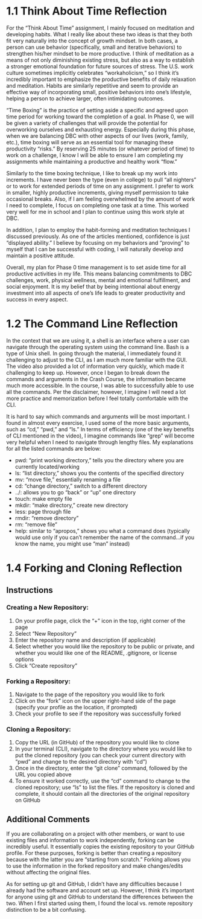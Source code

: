 # 1.1 Think About Time Reflection

For the “Think About Time” assignment, I mainly focused on meditation and developing habits. What I really like about these two ideas is that they both fit very naturally into the concept of growth mindset. In both cases, a person can use behavior (specifically, small and iterative behaviors) to strengthen his/her mindset to be more productive. I think of meditation as a means of not only diminishing existing stress, but also as a way to establish a stronger emotional foundation for future sources of stress. The U.S. work culture sometimes implicitly celebrates “workaholicism,” so I think it’s incredibly important to emphasize the productive benefits of daily relaxation and meditation. Habits are similarly repetitive and seem to provide an effective way of incorporating small, positive behaviors into one’s lifestyle, helping a person to achieve larger, often intimidating outcomes.

“Time Boxing” is the practice of setting aside a specific and agreed upon time period for working toward the completion of a goal. In Phase 0, we will be given a variety of challenges that will provide the potential for overworking ourselves and exhausting energy. Especially during this phase, when we are balancing DBC with other aspects of our lives (work, family, etc.), time boxing will serve as an essential tool for managing these productivity “risks.” By reserving 25 minutes (or whatever period of time) to work on a challenge, I know I will be able to ensure I am completing my assignments while maintaining a productive and healthy work “flow.”

Similarly to the time boxing technique, I like to break up my work into increments. I have never been the type (even in college) to pull “all nighters” or to work for extended periods of time on any assignment. I prefer to work in smaller, highly productive increments, giving myself permission to take occasional breaks. Also, if I am feeling overwhelmed by the amount of work I need to complete, I focus on completing one task at a time. This worked very well for me in school and I plan to continue using this work style at DBC.

In addition, I plan to employ the habit-forming and meditation techniques I discussed previously. As one of the articles mentioned, confidence is just “displayed ability.” I believe by focusing on my behaviors and “proving” to myself that I can be successful with coding, I will naturally develop and maintain a positive attitude.

Overall, my plan for Phase 0 time management is to set aside time for all productive activities in my life. This means balancing commitments to DBC challenges, work, physical wellness, mental and emotional fulfillment, and social enjoyment. It is my belief that by being intentional about energy investment into all aspects of one’s life leads to greater productivity and success in every aspect.

# 1.2 The Command Line Reflection

 In the context that we are using it, a shell is an interface where a user can navigate through the operating system using the command line. Bash is a type of Unix shell. In going through the material, I immediately found it challenging to adjust to the CLI, as I am much more familiar with the GUI. The video also provided a lot of information very quickly, which made it challenging to keep up. However, once I began to break down the commands and arguments in the Crash Course, the information became much more accessible. In the course, I was able to successfully able to use all the commands. Per the disclaimer, however, I imagine I will need a lot more practice and memorization before I feel totally comfortable with the CLI.

It is hard to say which commands and arguments will be most important. I found in almost every exercise, I used some of the more basic arguments, such as “cd,” “pwd,” and “ls.” In terms of efficiency (one of the key benefits of CLI mentioned in the video), I imagine commands like “grep” will become very helpful when I need to navigate through lengthy files. My explanations for all the listed commands are below:

- pwd: “print working directory,” tells you the directory where you are currently located/working
- ls: “list directory,” shows you the contents of the specified directory
- mv: “move file,” essentially renaming a file
- cd: “change directory,” switch to a different directory
- ../: allows you to go “back” or “up” one directory
- touch: make empty file
- mkdir: “make directory,” create new directory
- less: page through file
- rmdir: “remove directory”
- rm: “remove file”
- help: similar to “apropos,” shows you what a command does (typically would use only if you can’t remember the name of the command…if you know the name, you might use “man” instead)

# 1.4 Forking and Cloning Reflection

## Instructions

### Creating a New Repository:

1. On your profile page, click the “+” icon in the top, right corner of the page
2. Select “New Repository”
3. Enter the repository name and description (if applicable)
4. Select whether you would like the repository to be public or private, and whether you would like one of the README, .gitignore, or license options
5. Click “Create repository”

### Forking a Repository:

1. Navigate to the page of the repository you would like to fork
2. Click on the “fork” icon on the upper right-hand side of the page (specify your profile as the location, if prompted)
3. Check your profile to see if the repository was successfully forked

### Cloning a Repository:

1. Copy the URL (in GitHub) of the repository you would like to clone
2. In your terminal (CLI), navigate to the directory where you would like to put the cloned repository (you can check your current directory with “pwd” and change to the desired directory with “cd”)
3. Once in the directory, enter the “git clone” command, followed by the URL you copied above
4. To ensure it worked correctly, use the “cd” command to change to the cloned repository; use “ls” to list the files. If the repository is cloned and complete, it should contain all the directories of the original repository on GitHub

## Additional Comments

If you are collaborating on a project with other members, or want to use existing files and information to work independently, forking can be incredibly useful. It essentially copies the existing repository to your GitHub profile. For these purposes, forking is better than creating a repository because with the latter you are “starting from scratch.” Forking allows you to use the information in the forked repository and make changes/edits without affecting the original files.

As for setting up git and GitHub, I didn’t have any difficulties because I already had the software and account set up. However, I think it’s important for anyone using git and GitHub to understand the differences between the two. When I first started using them, I found the local vs. remote repository distinction to be a bit confusing.